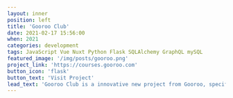 ```yaml
---
layout: inner
position: left
title: 'Gooroo Club'
date: 2021-02-17 15:56:00
when: 2021
categories: development
tags: JavaScript Vue Nuxt Python Flask SQLAlchemy GraphQL mySQL 
featured_image: '/img/posts/gooroo.png'
project_link: 'https://courses.gooroo.com'
button_icon: 'flask'
button_text: 'Visit Project'
lead_text: 'Gooroo Club is a innovative new project from Gooroo, specifically designed to provide Pre-K to Grade 12 students with an engaging and comprehensive educational experience. Gooroo Club offers a diverse range of subjects, including art, music, math, science, technology, and languages, all accessible through the streaming video resources.'
---
```

